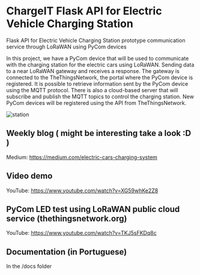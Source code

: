 # ChargeIT Flask API for Electric Vehicle Charging Station
Flask API for Electric Vehicle Charging Station prototype communication service through LoRaWAN using PyCom devices

In this project, we have a PyCom device that will be used to communicate with the charging station for the electric cars using LoRaWAN. Sending data to a near LoRaWAN gateway and receives a response. The gateway is connected to the TheThingsNetwork, the portal where the PyCom device is registered. It is possible to retrieve information sent by the PyCom device using the MQTT protocol. There is also a cloud-based server that will subscribe and publish the MQTT topics to control the charging station. New PyCom devices will be registered using the API from TheThingsNetwork.

![station](https://user-images.githubusercontent.com/9809095/74641122-ada5e300-5168-11ea-9926-b0eca45fed2c.png)

## Weekly blog ( might be interesting take a look :D )
Medium: https://medium.com/electric-cars-charging-system

## Video demo
YouTube: https://www.youtube.com/watch?v=XG59whKe2Z8

## PyCom LED test using LoRaWAN public cloud service (thethingsnetwork.org)
YouTube: https://www.youtube.com/watch?v=TKJ5sFKDq8c

## Documentation (in Portuguese)
In the /docs folder
